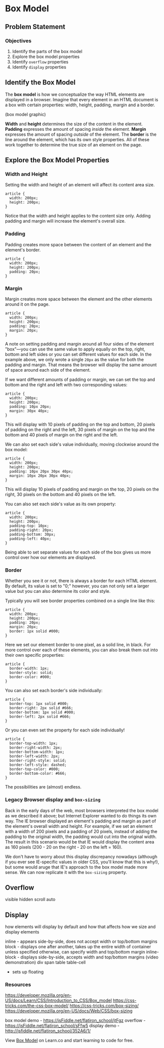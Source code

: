 # Box Model

## Problem Statement




### Objectives

1. Identify the parts of the box model
2. Explore the box model properties
3. Identify `overflow` properties
4. Identify `display` properties

## Identify the Box Model

The **box model** is how we conceptualize the way HTML elements are displayed in a browser. Imagine that every element in an HTML document is a box with certain properties: width, height, padding, margin and a border.

(box model graphic)

**Width** and **height** determines the size of the content in the element. **Padding** expresses the amount of spacing _inside_ the element. **Margin** expresses the amount of spacing _outside_ of the element. The **border** is the line around the element, which has its own style properties. All of these work together to determine the true size of an element on the page.

## Explore the Box Model Properties

### Width and Height

Setting the width and height of an element will affect its content area size.

```
article {
  width: 200px;
  height: 200px;
}
```
Notice that the width and height applies to the content size only. Adding padding and margin will increase the element's overall size.

### Padding

Padding creates more space between the content of an element and the element's border.

```
article {
  width: 200px;
  height: 200px;
  padding: 20px;
}
```

### Margin

Margin creates more space between the element and the other elements around it on the page.

```
article {
  width: 200px;
  height: 200px;
  padding: 20px;
  margin: 20px;
}
```

A note on setting padding and margin around all four sides of the element "box"—you can use the same value to apply equally on the top, right, bottom and left sides or you can set different values for each side. In the example above, we only wrote a single `20px` as the value for both the padding and margin. That means the browser will display the same amount of space around each side of the element.

If we want different amounts of padding or margin, we can set the top and bottom and the right and left with two corresponding values:

```
article {
  width: 200px;
  height: 200px;
  padding: 10px 20px;
  margin: 30px 40px;
}
```

This will display with 10 pixels of padding on the top and bottom, 20 pixels of padding on the right and the left, 30 pixels of margin on the top and the bottom and 40 pixels of margin on the right and the left.

We can also set each side's value individually, moving clockwise around the box model:

```
article {
  width: 200px;
  height: 200px;
  padding: 10px 20px 30px 40px;
  margin: 10px 20px 30px 40px;
}
```

This will display 10 pixels of padding and margin on the top, 20 pixels on the right, 30 pixels on the bottom and 40 pixels on the left.

You can also set each side's value as its own property:

```
article {
  width: 200px;
  height: 200px;
  padding-top: 10px;
  padding-right: 20px;
  padding-bottom: 30px;
  padding-left: 40px;
}
```

Being able to set separate values for each side of the box gives us more control over how our elements are displayed.

### Border

Whether you see it or not, there is always a border for each HTML element. By default, its value is set to "0;" however, you can not only set a larger value but you can also determine its color and style.

Typically you will see border properties combined on a single line like this:

```
article {
  width: 200px;
  height: 200px;
  padding: 20px;
  margin: 20px;
  border: 1px solid #000;
}
```

Here we set our element border to one pixel, as a solid line, in black. For more control over each of these elements, you can also break them out into their own specific properties:

```
article {
  border-width: 1px;
  border-style: solid;
  border-color: #000;
}
```

You can also set each border's side individually:

```
article {
  border-top: 1px solid #000;
  border-right: 2px solid #666;
  border-bottom: 1px solid #000;
  border-left: 2px solid #666;
}
```
Or you can even set the property for each side individually!

```
article {
  border-top-width: 1px;
  border-right-width: 2px;
  border-bottom-width: 1px;
  border-left-width: 2px;
  border-right-style: solid;
  border-left-style: dashed;
  border-top-color: #000;
  border-bottom-color: #666;
}
```

The possibilities are (almost) endless.

### Legacy Browser display and `box-sizing`

Back in the early days of the web, most browsers interpreted the box model as we described it above; but Internet Explorer wanted to do things its own way. The IE browser displayed an element's padding and margin as part of the element's overall width and height. For example, if we set an element with a width of 200 pixels and a padding of 20 pixels, instead of adding the padding to the original width, the padding would cut into the original width. The result in this scenario would be that IE would display the content area as 160 pixels (200 - 20 on the right - 20 on the left = 160).

We don't have to worry about this display discrepancy nowadays (although if you ever see IE-specific values in older CSS, you'll know that this is why!), but some would aruge that IE's approach to the box model made more sense. We can now replicate it with the `box-sizing` property.



## Overflow

visible
hidden
scroll
auto


## Display

how elements will display by default and how that affects how we size and display elements

inline - appears side-by-side, does not accept width or top/bottom margins
block - displays one after another, takes up the entire width of container unless specified otherwise, can specify width and top/bottom margin
inline-block - displays side-by-side, accepts width and top/bottom margins
(video demonstration)
div
span
table
table-cell
* sets up floating

### Resources

https://developer.mozilla.org/en-US/docs/Learn/CSS/Introduction_to_CSS/Box_model
https://css-tricks.com/the-css-box-model/
https://css-tricks.com/box-sizing/
https://developer.mozilla.org/en-US/docs/Web/CSS/box-sizing

box model demo - https://jsFiddle.net/flatiron_school/jtFgz
overflow - https://jsFiddle.net/flatiron_school/sFfw5
display demo - http://jsfiddle.net/flatiron_school/352A6/1/

<p data-visibility='hidden'>View <a href='https://learn.co/lessons/Box-Model' title='Box Model'>Box Model</a> on Learn.co and start learning to code for free.</p>


